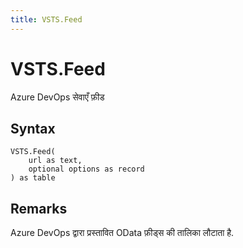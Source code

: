 ```yaml
---
title: VSTS.Feed
---
```


# VSTS.Feed


Azure DevOps सेवाएँ फ़ीड


## Syntax

```powerquery
VSTS.Feed(
    url as text,
    optional options as record
) as table
```


## Remarks

Azure DevOps द्वारा प्रस्तावित OData फ़ीड्स की तालिका लौटाता है.


